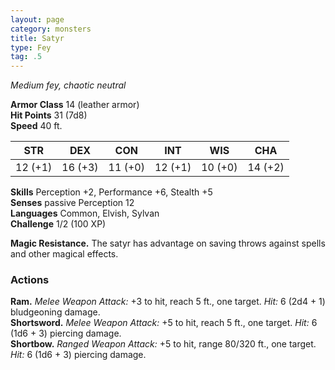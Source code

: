 ```yaml
---
layout: page
category: monsters
title: Satyr
type: Fey
tag: .5
---
```

_Medium fey, chaotic neutral_

**Armor Class** 14 (leather armor)    
**Hit Points** 31 (7d8)    
**Speed** 40 ft. 

| STR     | DEX     | CON     | INT     | WIS     | CHA     |
|---------|---------|---------|---------|---------|---------|
| 12 (+1) | 16 (+3) | 11 (+0) | 12 (+1) | 10 (+0) | 14 (+2) |

**Skills** Perception +2, Performance +6, Stealth +5    
**Senses** passive Perception 12    
**Languages** Common, Elvish, Sylvan    
**Challenge** 1/2 (100 XP)    

**Magic Resistance.** The satyr has advantage on saving throws against spells and other magical effects. 

### Actions 
**Ram.** _Melee Weapon Attack:_ +3 to hit, reach 5 ft., one target. _Hit:_ 6 (2d4 + 1) bludgeoning damage.    
**Shortsword.** _Melee Weapon Attack:_ +5 to hit, reach 5 ft., one target. _Hit:_ 6 (1d6 + 3) piercing damage.    
**Shortbow.** _Ranged Weapon Attack:_ +5 to hit, range 80/320 ft., one target. _Hit:_ 6 (1d6 + 3) piercing damage.
